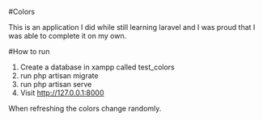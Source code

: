 #Colors

This is an application I did while still learning laravel and I was proud that I was able to complete it on my own.

#How to run

1. Create a database in xampp called test_colors
2. run php artisan migrate
3. run php artisan serve
4. Visit http://127.0.0.1:8000

When refreshing the colors change randomly.
